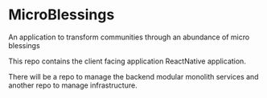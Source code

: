 # MicroBlessings
An application to transform communities through an abundance of micro blessings

This repo contains the client facing application ReactNative application.

There will be a repo to manage the backend modular monolith services and another repo to manage infrastructure.
